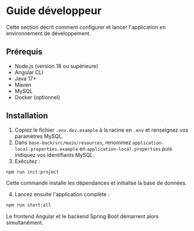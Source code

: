 # Guide développeur

Cette section décrit comment configurer et lancer l'application en environnement de développement.

## Prérequis

- Node.js (version 18 ou supérieure)
- Angular CLI
- Java 17+
- Maven
- MySQL
- Docker (optionnel)

## Installation

1. Copiez le fichier `.env.dev.example` à la racine en `.env` et renseignez vos paramètres MySQL.
2. Dans `base-back/src/main/resources`, renommez `application-local.properties.example` en `application-local.properties` puis indiquez vos identifiants MySQL.
3. Exécutez :

```bash
npm run init:project
```

Cette commande installe les dépendances et initialise la base de données.

4. Lancez ensuite l'application complète :

```bash
npm run start:all
```

Le frontend Angular et le backend Spring Boot démarrent alors simultanément.


